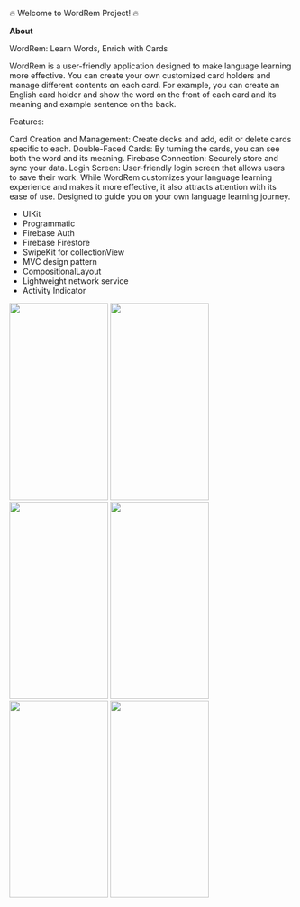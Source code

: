 🔥 Welcome to WordRem Project! 🔥

**About**

WordRem: Learn Words, Enrich with Cards

WordRem is a user-friendly application designed to make language learning more effective. You can create your own customized card holders and manage different contents on each card. For example, you can create an English card holder and show the word on the front of each card and its meaning and example sentence on the back.

Features:

Card Creation and Management: Create decks and add, edit or delete cards specific to each.
Double-Faced Cards: By turning the cards, you can see both the word and its meaning.
Firebase Connection: Securely store and sync your data.
Login Screen: User-friendly login screen that allows users to save their work.
While WordRem customizes your language learning experience and makes it more effective, it also attracts attention with its ease of use. Designed to guide you on your own language learning journey.

- UIKit 
- Programmatic 
- Firebase Auth 
- Firebase Firestore 
- SwipeKit for collectionView 
- MVC design pattern 
- CompositionalLayout 
- Lightweight network service 
- Activity Indicator


<img src="https://github.com/agkurt/WordRem/assets/85376292/ca94e2d3-9624-4755-94fe-0f440bd258c7" width="175" height="350">
<img src="https://github.com/agkurt/WordRem/assets/85376292/3ffde139-867a-4ac1-b34e-8c452e8a4eb0" width="175" height="350">
<img src="https://github.com/agkurt/WordRem/assets/85376292/a98d09ea-1d23-4c3d-913f-daba335bd567" width="175" height="350">
<img src="https://github.com/agkurt/WordRem/assets/85376292/2d9d44b2-159a-4b92-b98b-f764f1f893a1" width="175" height="350">
<img src="https://github.com/agkurt/WordRem/assets/85376292/be3b5c5f-f632-47d8-b093-836bbdad6d63" width="175" height="350">
<img src="https://github.com/agkurt/WordRem/assets/85376292/ab4cb4d1-e8f8-4a2a-b35f-73d012a4975b" width="175" height="350">














